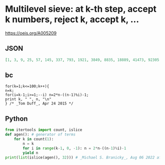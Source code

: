# Multilevel sieve: at k\-th step, accept k numbers, reject k, accept k, \.\.\.
https://oeis.org/A005209
## JSON
```JSON
[1, 3, 9, 25, 57, 145, 337, 793, 1921, 3849, 8835, 18889, 41473, 92305, 203211, 432699, 944313, 2027529, 4077769, 8745153, 18133305, 37898113, 80713737, 169730259, 358760457, 750591867, 1575313473, 3255787851, 6751959507, 14108682265, 29364255033, 61173205587]
```
## bc
```bc
for(k=1;k<=100;k++){
n=k;
for(i=k-1;i>=1;--i) n=2*n-((n-1)%i)-1;
print k, " ", n, "\n"
} /* _Tom Duff_, Apr 24 2015 */
```
## Python
```Python
from itertools import count, islice
def agen(): # generator of terms
    for k in count(1):
        n = k
        for i in range(k-1, 0, -1): n = 2*n-((n-1)%i)-1
        yield n
print(list(islice(agen(), 32))) # _Michael S. Branicky_, Aug 06 2022 after _Tom Duff_
```
